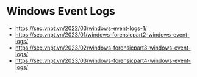 # Windows Event Logs

- https://sec.vnpt.vn/2022/03/windows-event-logs-1/
- https://sec.vnpt.vn/2023/01/windows-forensicpart2-windows-event-logs/
- https://sec.vnpt.vn/2023/02/windows-forensicpart3-windows-event-logs/
- https://sec.vnpt.vn/2023/03/windows-forensicpart4-windows-event-logs/
